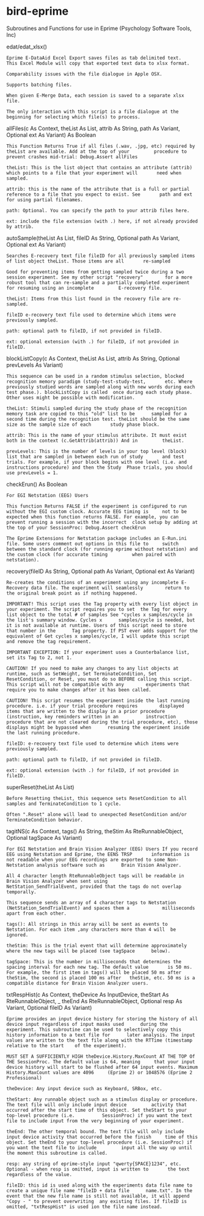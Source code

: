bird-eprime
===========

Subroutines and Functions for use in Eprime (Psychology Software Tools, Inc)

edat/edat_xlsx()

	Eprime E-DataAid Excel Export saves files as tab delimited text.
	This Excel Module will copy that exported text data to xlsx format.
	
	Comparability issues with the file dialogue in Apple OSX.
	
	Supports batching files.
	
	When given E-Merge Data, each session is saved to a separate xlsx file.
	
	The only interaction with this script is a file dialogue at the beginning for selecting which file(s) to process.

allFiles(c As Context, theList As List, attrib As String, path As Variant, Optional ext As Variant) As Boolean

	This Function Returns True if all files (.wav, .jpg, etc) required by theList are available. Add at the top of your 		procedure to prevent crashes mid-trial: Debug.Assert allFiles 
		
	theList: This is the list object that contains an attribute (attrib) which points to a file that your experiment will 		need when sampled.
		
	attrib: this is the name of the attribute that is a full or partial reference to a file that you expect to exist. See 		path and ext for using partial filenames.
		
	path: Optional. You can specify the path to your attrib files here.
		
	ext: include the file extension (with .) here, if not already provided by attrib.

autoSample(theList As List, fileID As String, Optional path As Variant, Optional ext As Variant)

	Searches E-recovery text file fileID for all previously sampled items of list object theList. Those items are all 		re-sampled
		
	Good for preventing items from getting sampled twice during a two session experiment. See my other script "recovery" 		for a more robust tool that can re-sample and a partially completed experiment for resuming using an incomplete 		E-recovery file.
		
	theList: Items from this list found in the recovery file are re-sampled.
		
	fileID e-recovery text file used to determine which items were previously sampled.
		
	path: optional path to fileID, if not provided in fileID.
		
	ext: optional extension (with .) for fileID, if not provided in fileID.

blockListCopy(c As Context, theList As List, attrib As String, Optional prevLevels As Variant)

	This sequence can be used in a random stimulus selection, blocked recognition memory paradigm (study-test-study-test, 		etc. Where previously studied words are sampled along with new words during each test phase.). blockListCopy is called 	once during each study phase. Other uses might be possible with modification.
		
	theList: Stimuli sampled during the study phase of the recognition memory task are copied to this "old" list to be 		sampled for a second time during the recognition test. theList should be the same size as the sample size of each 		study phase block.
		
	attrib: This is the name of your stimulus attribute. It must exist both in the context (c.GetAttrib(attrib)) And in 		theList.
		
	prevLevels: This is the number of levels in your top level (block) list that are sampled in between each run of study 		and test trials. For example, if your block begins with one level (i.e. and instructions procedure) and then the Study 	Phase trials, you should use prevLevels = 1.

checkErun() As Boolean

	For EGI Netstation (EEG) Users
		
	This function Returns FALSE if the experiment is configured to run without the EGI custom clock. Accurate EEG timing is 	not to be expected when this function returns FALSE. For example, you can prevent running a session with the incorrect 	clock setup by adding at the top of your SessionProc: Debug.Assert checkErun
		
	The Eprime Extensions for Netstation package includes an E-Run.ini file. Some users comment out options in this file to 	switch between the standard clock (for running eprime without netstation) and the custom clock (for accurate timing 		when paired with netstation).

recovery(fileID As String, Optional path As Variant, Optional ext As Variant)

	Re-creates the conditions of an experiment using any incomplete E-Recovery data file. The experiment will seamlessly 		return to the original break point as if nothing happened.
	
	IMPORTANT! This script uses the Tag property with every list object in your experiment. The script requires you to set 	the Tag for every list object to the total # of samples See "cycles x samples/cycle in the list's summary window. Cycles x 		samples/cycle is needed, but it is not available at runtime. Users of this script need to store that number in the 		Tag property. If PST ever adds support for the equivalent of Get cycles x samples/cycle, I will update this script 		and remove the tag requirement.
	
	IMPORTANT EXCEPTION: If your experiment uses a Counterbalance list, set its Tag to 2, not 1.
		
	CAUTION! If you need to make any changes to any list objects at runtime, such as SetWeight, Set TerminateCondition, Set 	ResetCondition, or Reset, you must do so BEFORE calling this script. This script will not be compatible with any 		experiments that require you to make changes after it has been called.
		
	CAUTION! This script resumes the experiment inside the last running procedure. i.e. if your trial procedure requires 		displayed items that are written to the display in a prior procedure (instruction, key reminders written in an 			instruction procedure that are not cleared during the trial procedure, etc), those displays might be bypassed when 		resuming the experiment inside the last running procedure.
		
	fileID: e-recovery text file used to determine which items were previously sampled.
		
	path: optional path to fileID, if not provided in fileID.
		
	ext: optional extension (with .) for fileID, if not provided in fileID.

superReset(theList As List)

	Before Resetting theList, this sequence sets ResetCondition to all samples and TerminateCondition to 1 cycle.
	
	Often ".Reset" alone will lead to unexpected ResetCondition and/or TerminateCondition behavior.

tagitNS(c As Context, tags() As String, theStim As RteRunnableObject, Optional tagSpace As Variant)

	For EGI Netstation and Brain Vision Analyzer (EEG) Users If you record EEG using Netstation and Eprime, the EENS TRSP 		information is not readable when your EEG recordings are exported to some Non-Netstation analysis software such as 		Brain Vision Analyzer.
		
	All 4 character length RteRunnableObject tags will be readable in Brain Vision Analyzer when sent using 			NetStation_SendTrialEvent, provided that the tags do not overlap temporally.
		
	This sequence sends an array of 4 character tags to Netstation (NetStation_SendTrialEvent) and spaces them a 			milliseconds apart from each other.
		
	tags(): All strings in this array will be sent as events to Netstation. For each item ,any characters more than 4 will 	be ignored.
		
	theStim: This is the trial event that will determine approximately where the new tags will be placed (see tagSpace 		below).
		
	tagSpace: This is the number in milliseconds that determines the spacing interval for each new tag. The default value 		is 50 ms. For example, the first item in tags() will be placed 50 ms after theStim, the second is placed 100 ms after 	theStim, etc. 50 ms is a compatible distance for Brain Vision Analyzer users.

txtRespHist(c As Context, theDevice As InputDevice, theStart As RteRunnableObject, _
theEnd As RteRunnableObject, Optional resp As Variant, Optional fileID As Variant)

	Eprime provides an input device history for storing the history of all device input regardless of input masks used 		during the experiment. This subroutine can be used to selectively copy this history information to a text file for 		later analysis. The input values are written to the text file along with the RTTime (timestamp relative to the start 	of the experiment).
	
	MUST SET A SUFFICIENTLY HIGH theDevice.History.MaxCount AT THE TOP Of THE SessionProc. The default value is 64, meaning 	that your input device history will start to be flushed after 64 input events. Maximum History.MaxCount values are 4096 	(Eprime 2) or 1048576 (Eprime 2 Professional)
	
	theDevice: Any input device such as Keyboard, SRBox, etc.
	
	theStart: Any runnable object such as a stimulus display or procedure. The text file will only include input device 		activity that occurred after the start time of this object. Set theStart to your top-level procedure (i.e. 			SessionProc) if you want the text file to include input from the very beginning of your experiment.
	
	theEnd: The other temporal bound. The text file will only include input device activity that occurred before the finish 	time of this object. Set theEnd to your top-level procedure (i.e. SessionProc) if you want the text file to include 		input all the way up until the moment this subroutine is called.
	
	resp: any string of eprime-style input "qwerty{SPACE}1234", etc. Optional - when resp is omitted, input is written to 		the text regardless of the value.
	
	fileID: this id is used along with the experiments data file name to create a unique file name "fileID + data file 		name.txt". In the event that the new file name is still not available, it will append "Copy - " to prevent overwriting 	any existing files. If fileID is omitted, "txtRespHist" is used ion the file name instead.





